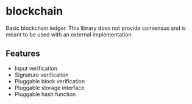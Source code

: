 # blockchain

Basic blockchain ledger.  This library does not provide consensus and is meant 
to be used with an external implementation

## Features
- Input verification
- Signature verification
- Pluggable block verification
- Pluggable storage interface
- Pluggable hash function

